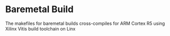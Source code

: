 # Baremetal Build
The makefiles for baremetal builds cross-compiles for ARM Cortex R5 using Xilinx Vitis build toolchain on Linx
